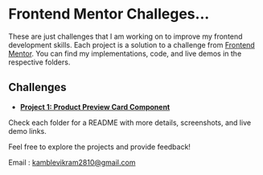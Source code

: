 # Frontend Mentor Challeges...

These are just challenges that I am working on to improve my frontend development skills. Each project is a solution to a challenge from [Frontend Mentor](https://www.frontendmentor.io/). You can find my implementations, code, and live demos in the respective folders.

## Challenges

- **[Project 1: Product Preview Card Component ](./0_Product_Preview_Card_Component/)**

Check each folder for a README with more details, screenshots, and live demo links.


Feel free to explore the projects and provide feedback!

Email : kamblevikram2810@gmail.com